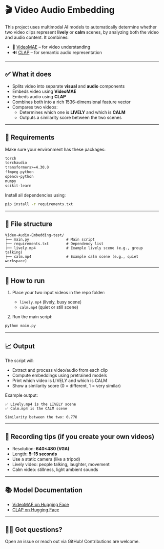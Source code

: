 # 🎬 Video Audio Embedding

This project uses multimodal AI models to automatically determine whether two video clips represent **lively** or **calm** scenes, by analyzing both the video and audio content. It combines:

- 🧠 [VideoMAE](https://huggingface.co/docs/transformers/en/model_doc/videomae) – for video understanding
- 🔊 [CLAP](https://huggingface.co/docs/transformers/v4.51.3//model_doc/clap) – for semantic audio representation

---

## ✅ What it does

- Splits video into separate **visual** and **audio** components
- Embeds video using **VideoMAE**
- Embeds audio using **CLAP**
- Combines both into a rich 1536-dimensional feature vector
- Compares two videos:
  - Determines which one is **LIVELY** and which is **CALM**
  - Outputs a similarity score between the two scenes

---

## 🧾 Requirements

Make sure your environment has these packages:

```txt
torch
torchaudio
transformers>=4.30.0
ffmpeg-python
opencv-python
numpy
scikit-learn
````

Install all dependencies using:

```bash
pip install -r requirements.txt
```

---

## 📂 File structure

```
Video-Audio-Embedding-test/
├── main.py                 # Main script
├── requirements.txt        # Dependency list
├── lively.mp4              # Example lively scene (e.g., group talking)
├── calm.mp4                # Example calm scene (e.g., quiet workspace)
```

---

## 🚀 How to run

1. Place your two input videos in the repo folder:

   * `lively.mp4` (lively, busy scene)
   * `calm.mp4` (quiet or still scene)

2. Run the main script:

```bash
python main.py
```

---

## 📈 Output

The script will:

* Extract and process video/audio from each clip
* Compute embeddings using pretrained models
* Print which video is LIVELY and which is CALM
* Show a similarity score (0 = different, 1 = very similar)

Example output:

```
✅ Lively.mp4 is the LIVELY scene
✅ Calm.mp4 is the CALM scene

Similarity between the two: 0.778
```

---

## 📸 Recording tips (if you create your own videos)

* Resolution: **640×480 (VGA)**
* Length: **5–15 seconds**
* Use a static camera (like a tripod)
* Lively video: people talking, laughter, movement
* Calm video: stillness, light ambient sounds

---

## 📚 Model Documentation

* [VideoMAE on Hugging Face](https://huggingface.co/docs/transformers/en/model_doc/videomae)
* [CLAP on Hugging Face](https://huggingface.co/docs/transformers/v4.51.3//model_doc/clap)

---

## 🙋‍♂️ Got questions?

Open an issue or reach out via GitHub! Contributions are welcome.
